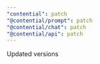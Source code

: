 ```yaml
---
"contential": patch
"@contential/prompt": patch
"@contential/chat": patch
"@contential/api": patch
---
```


Updated versions
